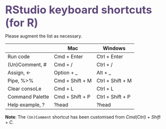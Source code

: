 <span style="color:#5F497A;font-weight:700;font-size:35px">
        RStudio keyboard shortcuts (for R)
</span>

Please augment the list as necessary. 

|                 | Mac             | Windows          |
|-----------------|-----------------|------------------|
| Run code        | Cmd + Enter     | Ctrl + Enter     |
| (Un)Comment, #  | Cmd + /         | Ctrl + /         |
| Assign, <-      | Option + _      | Alt + _          |
| Pipe, %>%       | Cmd + Shift + M | Ctrl + Shift + M |
| Clear consoLe   |  Cmd + L        | Ctrl + L         |
| Command Palette | Cmd + Shift + P | Ctrl + Shift + P |
| Help example, ? | ?head           | ?head            |

**Note**: The `(Un)Comment` shortcut has been customised from
  *Cmd(Ctrl) + Shift + C*.